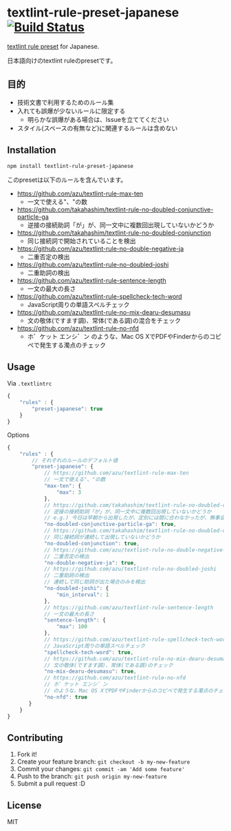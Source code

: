 # textlint-rule-preset-japanese [![Build Status](https://travis-ci.org/azu/textlint-rule-preset-japanese.svg?branch=master)](https://travis-ci.org/azu/textlint-rule-preset-japanese)

[textlint rule preset](https://github.com/textlint/textlint/blob/master/docs/create-preset.md "preset") for Japanese.

日本語向けのtextlint ruleのpresetです。

## 目的

- 技術文書で利用するためのルール集
- 入れても誤爆が少ないルールに限定する
    - 明らかな誤爆がある場合は、Issueを立ててください
- スタイル(スペースの有無など)に関連するルールは含めない

## Installation

    npm install textlint-rule-preset-japanese

このpresetは以下のルールを含んでいます。

- https://github.com/azu/textlint-rule-max-ten
    - 一文で使える"、"の数
- https://github.com/takahashim/textlint-rule-no-doubled-conjunctive-particle-ga
    - 逆接の接続助詞「が」が、同一文中に複数回出現していないかどうか
- https://github.com/takahashim/textlint-rule-no-doubled-conjunction
    - 同じ接続詞で開始されていることを検出
- https://github.com/azu/textlint-rule-no-double-negative-ja
    - 二重否定の検出
- https://github.com/azu/textlint-rule-no-doubled-joshi
    - 二重助詞の検出
- https://github.com/azu/textlint-rule-sentence-length
    - 一文の最大の長さ
- https://github.com/azu/textlint-rule-spellcheck-tech-word
    - JavaScript周りの単語スペルチェック
- https://github.com/azu/textlint-rule-no-mix-dearu-desumasu
    - 文の敬体(ですます調)、常体(である調)の混合をチェック
- https://github.com/azu/textlint-rule-no-nfd
    - ホ゜ケット エンシ゛ン のような、Mac OS XでPDFやFinderからのコピペで発生する濁点のチェック


## Usage

Via `.textlintrc`

```js
{
    "rules" : {
        "preset-japanese": true
    }
}
```

Options

```js
{
    "rules" : {
        // それぞれのルールのデフォルト値
        "preset-japanese": {
            // https://github.com/azu/textlint-rule-max-ten
            // 一文で使える"、"の数
            "max-ten": {
                "max": 3
            },
            // https://github.com/takahashim/textlint-rule-no-doubled-conjunctive-particle-ga
            // 逆接の接続助詞「が」が、同一文中に複数回出現していないかどうか
            // e.g.) 今日は早朝から出発したが、定刻には間に合わなかったが、無事会場に到着した。
            "no-doubled-conjunctive-particle-ga": true,
            // https://github.com/takahashim/textlint-rule-no-doubled-conjunction
            // 同じ接続詞が連続して出現していないかどうか
            "no-doubled-conjunction": true,
            // https://github.com/azu/textlint-rule-no-double-negative-ja
            // 二重否定の検出
            "no-double-negative-ja": true,
            // https://github.com/azu/textlint-rule-no-doubled-joshi
            // 二重助詞の検出
            // 連続して同じ助詞が出た場合のみを検出
            "no-doubled-joshi": {
                "min_interval": 1
            },
            // https://github.com/azu/textlint-rule-sentence-length
            // 一文の最大の長さ
            "sentence-length": {
                "max": 100
            },
            // https://github.com/azu/textlint-rule-spellcheck-tech-word
            // JavaScript周りの単語スペルチェック
            "spellcheck-tech-word": true,
            // https://github.com/azu/textlint-rule-no-mix-dearu-desumasu
            // 文の敬体(ですます調)、常体(である調)のチェック
            "no-mix-dearu-desumasu": true,
            // https://github.com/azu/textlint-rule-no-nfd
            // ホ゜ケット エンシ゛ン
            // のような、Mac OS XでPDFやFinderからのコピペで発生する濁点のチェック
            "no-nfd": true
       }
    }
}
```


## Contributing

1. Fork it!
2. Create your feature branch: `git checkout -b my-new-feature`
3. Commit your changes: `git commit -am 'Add some feature'`
4. Push to the branch: `git push origin my-new-feature`
5. Submit a pull request :D

## License

MIT
